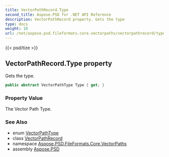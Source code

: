 ```yaml
---
title: VectorPathRecord.Type
second_title: Aspose.PSD for .NET API Reference
description: VectorPathRecord property. Gets the type
type: docs
weight: 10
url: /net/aspose.psd.fileformats.core.vectorpaths/vectorpathrecord/type/
---
```

{{< psd/tize >}}
## VectorPathRecord.Type property

Gets the type.

```csharp
public abstract VectorPathType Type { get; }
```

### Property Value

The Vector Path Type.

### See Also

* enum [VectorPathType](../../vectorpathtype/)
* class [VectorPathRecord](../)
* namespace [Aspose.PSD.FileFormats.Core.VectorPaths](../../vectorpathrecord/)
* assembly [Aspose.PSD](../../../)


